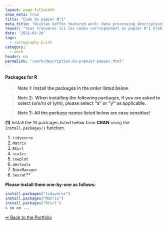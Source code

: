 ```yaml
---
layout: page-fullwidth
show_meta: true
title: "Code du papier N°1"
meta_title: "Nicolas Goffin featured work: Data processing description"
teaser: "Vous trouverez ici les codes correspondant au papier N°1 blablabla."
date: "2021-03-20"
tags:
  - cartography print 
category:
  - work
header: no
permalink: "/work/description-du-premier-papier.html"
---
```


#### Packages for R

> **Note 1: Install the packages in the order listed below.**

> **Note 2:  When installing the following packages, if you are asked to select (a/s/n) or (y/n), please select “a” or "y" as applicable.**
 
> **Note 3: All the package names listed below are case sensitive!**

**(1)** Install the 10 packages listed below from **CRAN** using the `install.packages()` function. 

1. `tidyverse`
1. `Matrix`
1. `RCurl`
1. `scales`
1. `cowplot`
1. `devtools`
1. `BiocManager`
1. `Seurat`**

**Please install them one-by-one as follows:**

```r
install.packages("tidyverse")
install.packages("Matrix")
install.packages("RCurl")
& so on ...
```

[<span class="back-arrow">&#8619;</span> Back to the Portfolio](/work/)
